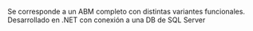 Se corresponde a un ABM completo con distintas variantes funcionales. Desarrollado en .NET con conexión a una DB de SQL Server
